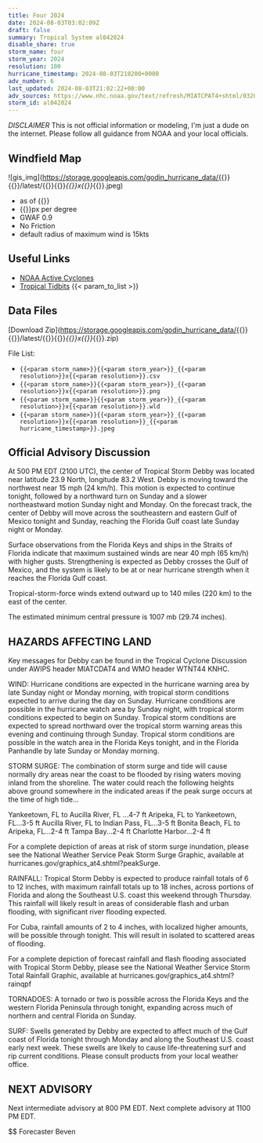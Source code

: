 ```yaml
---
title: Four 2024
date: 2024-08-03T03:02:09Z
draft: false
summary: Tropical System al042024
disable_share: true
storm_name: four
storm_year: 2024
resolution: 100
hurricane_timestamp: 2024-08-03T210200+0000
adv_number: 6
last_updated: 2024-08-03T21:02:22+00:00
adv_sources: https://www.nhc.noaa.gov/text/refresh/MIATCPAT4+shtml/032049.shtml;https://www.nhc.noaa.gov/refresh/graphics_at4+shtml/153935.shtml?cone
storm_id: al042024
---
```

*DISCLAIMER* This is not official information or modeling, I'm just a dude on the internet.  Please follow all guidance from NOAA and your local officials.

## Windfield Map
![gis_img](https://storage.googleapis.com/godin_hurricane_data/{{<param storm_name>}}{{<param storm_year>}}/latest/{{<param storm_name>}}{{<param storm_year>}}_{{<param resolution>}}x{{<param resolution>}}_{{<param hurricane_timestamp>}}.jpeg)

- as of {{<param last_updated>}}
- {{<param resolution>}}px per degree
- GWAF 0.9
- No Friction
- default radius of maximum wind is 15kts

## Useful Links
- [NOAA Active Cyclones](https://www.nhc.noaa.gov/)
- [Tropical Tidbits](https://www.tropicaltidbits.com/storminfo/)
{{< param_to_list >}}

## Data Files
[Download Zip](https://storage.googleapis.com/godin_hurricane_data/{{<param storm_name>}}{{<param storm_year>}}/latest/{{<param storm_name>}}{{<param storm_year>}}_{{<param resolution>}}x{{<param resolution>}}_{{<param hurricane_timestamp>}}.zip)

File List:
- `{{<param storm_name>}}{{<param storm_year>}}_{{<param resolution>}}x{{<param resolution>}}.csv`
- `{{<param storm_name>}}{{<param storm_year>}}_{{<param resolution>}}x{{<param resolution>}}.png`
- `{{<param storm_name>}}{{<param storm_year>}}_{{<param resolution>}}x{{<param resolution>}}.wld`
- `{{<param storm_name>}}{{<param storm_year>}}_{{<param resolution>}}x{{<param resolution>}}_{{<param hurricane_timestamp>}}.jpeg`


## Official Advisory Discussion
At 500 PM EDT (2100 UTC), the center of Tropical Storm Debby was
located near latitude 23.9 North, longitude 83.2 West. Debby is
moving toward the northwest near 15 mph (24 km/h).  This motion is
expected to continue tonight, followed by a northward turn on
Sunday and a slower northeastward motion Sunday night and Monday.
On the forecast track, the center of Debby will move across the
southeastern and eastern Gulf of Mexico tonight and Sunday,
reaching the Florida Gulf coast late Sunday night or Monday.
 
Surface observations from the Florida Keys and ships in the
Straits of Florida indicate that maximum sustained winds are near
40 mph (65 km/h) with higher gusts.  Strengthening is expected as
Debby crosses the Gulf of Mexico, and the system is likely to be at
or near hurricane strength when it reaches the Florida Gulf coast.
 
Tropical-storm-force winds extend outward up to 140 miles (220 km)
to the east of the center.
 
The estimated minimum central pressure is 1007 mb (29.74 inches).
 
 
HAZARDS AFFECTING LAND
----------------------
Key messages for Debby can be found in the Tropical Cyclone 
Discussion under AWIPS header MIATCDAT4 and WMO header WTNT44 KNHC.
 
WIND: Hurricane conditions are expected in the hurricane warning
area by late Sunday night or Monday morning, with tropical storm
conditions expected to arrive during the day on Sunday.  Hurricane
conditions are possible in the hurricane watch area by Sunday night,
with tropical storm conditions expected to begin on Sunday. 
Tropical storm conditions are expected to spread northward over the 
tropical storm warning areas this evening and continuing through 
Sunday. Tropical storm conditions are possible in the watch area in
the Florida Keys tonight, and in the Florida Panhandle by late
Sunday or Monday morning.
 
STORM SURGE: The combination of storm surge and tide will cause
normally dry areas near the coast to be flooded by rising waters
moving inland from the shoreline. The water could reach the
following heights above ground somewhere in the indicated areas if
the peak surge occurs at the time of high tide...
 
Yankeetown, FL to  Aucilla River, FL ...4-7 ft
Aripeka, FL to Yankeetown, FL...3-5 ft
Aucilla River, FL to Indian Pass, FL...3-5 ft
Bonita Beach, FL to Aripeka, FL...2-4 ft
Tampa Bay...2-4 ft
Charlotte Harbor...2-4 ft
 
For a complete depiction of areas at risk of storm surge inundation,
please see the National Weather Service Peak Storm Surge Graphic,
available at hurricanes.gov/graphics_at4.shtml?peakSurge.
 
RAINFALL: Tropical Storm Debby is expected to produce rainfall
totals of 6 to 12 inches, with maximum rainfall totals up to 18
inches, across portions of Florida and along the Southeast U.S.
coast this weekend through Thursday. This rainfall will likely
result in areas of considerable flash and urban flooding, with
significant river flooding expected.
 
For Cuba, rainfall amounts of 2 to 4 inches, with localized higher 
amounts, will be possible through tonight. This will result in 
isolated to scattered areas of flooding.
 
For a complete depiction of forecast rainfall and flash flooding
associated with Tropical Storm Debby, please see the National
Weather Service Storm Total Rainfall Graphic, available at
hurricanes.gov/graphics_at4.shtml?rainqpf
 
TORNADOES: A tornado or two is possible across the Florida Keys and
the western Florida Peninsula through tonight, expanding across much
of northern and central Florida on Sunday.
 
SURF:  Swells generated by Debby are expected to affect much of the 
Gulf coast of Florida tonight through Monday and along the Southeast 
U.S. coast early next week. These swells are likely to cause 
life-threatening surf and rip current conditions. Please
consult products from your local weather office.
 
 
NEXT ADVISORY
-------------
Next intermediate advisory at 800 PM EDT.
Next complete advisory at 1100 PM EDT.
 
$$
Forecaster Beven
